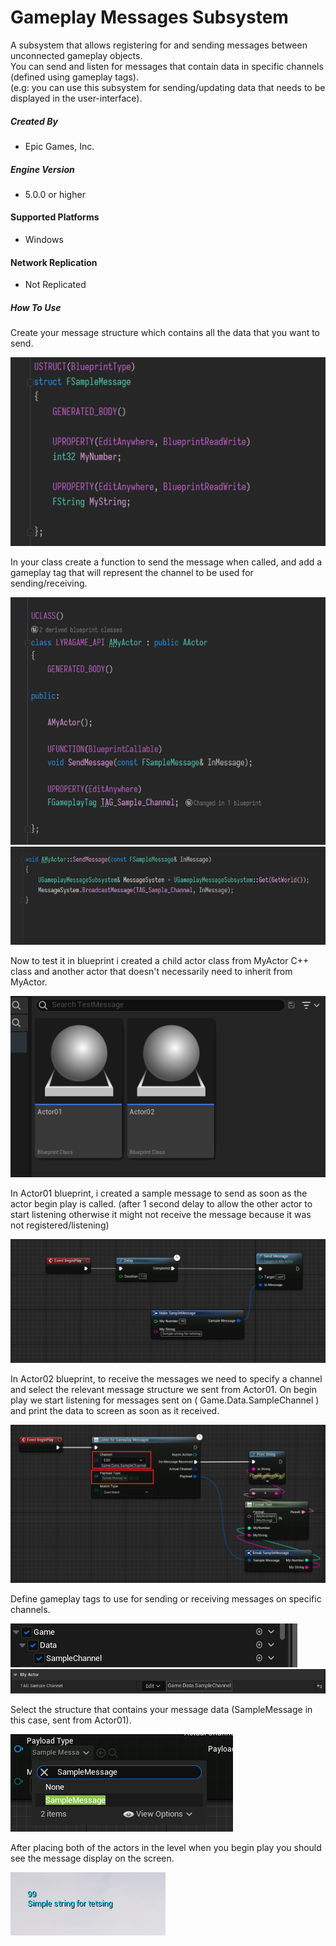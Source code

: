 # Gameplay Messages Subsystem

A subsystem that allows registering for and sending messages between unconnected gameplay objects.
<br>
You can send and listen for messages that contain data in specific channels (defined using gameplay tags).
<br>
(e.g: you can use this subsystem for sending/updating data that needs to be displayed in the user-interface).

##### Created By
+ Epic Games, Inc.
 
##### Engine Version
+ 5.0.0 or higher

#### Supported Platforms
+ Windows

#### Network Replication
+ Not Replicated

##### How To Use
Create your message structure which contains all the data that you want to send.

![](/Docs/Capture01.PNG)

In your class create a function to send the message when called, and add a gameplay tag that will represent the channel to be used for sending/receiving.

![](/Docs/Capture02.PNG)
![](/Docs/Capture03.PNG)

Now to test it in blueprint i created a child actor class from MyActor C++ class and another actor that doesn't necessarily need to inherit from MyActor.

![](/Docs/Capture04.PNG)

In Actor01 blueprint, i created a sample message to send as soon as the actor begin play is called. (after 1 second delay to allow the other actor to start listening otherwise it might not receive the message because it was not registered/listening)

![](/Docs/Capture05.PNG)

In Actor02 blueprint, to receive the messages we need to specify a channel and select the relevant message structure we sent from Actor01.
On begin play we start listening for messages sent on ( Game.Data.SampleChannel ) and print the data to screen as soon as it received.

![](/Docs/Capture06.PNG)

Define gameplay tags to use for sending or receiving messages on specific channels.

![](/Docs/Capture07.PNG)
![](/Docs/Capture08.PNG)

Select the structure that contains your message data (SampleMessage in this case, sent from Actor01).

![](/Docs/Capture09.PNG)

After placing both of the actors in the level when you begin play you should see the message display on the screen.

![](/Docs/Capture10.PNG)
